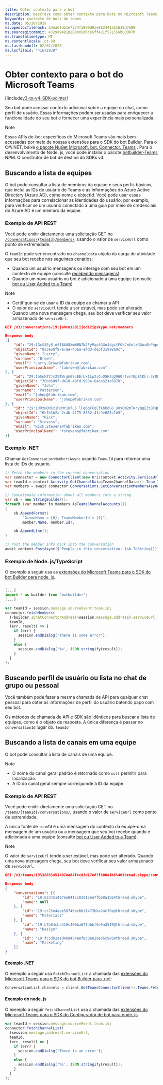 ```yaml
---
title: Obter contexto para o bot
description: Descreve como obter contexto para bots no Microsoft Teams
keywords: contexto de bots do teams
ms.date: 05/20/2019
ms.openlocfilehash: 2dea6fd51e7274fa899d9ae882441a21618d7e09
ms.sourcegitcommit: 4329a94918263c85d6c65ff401f571556b80307b
ms.translationtype: MT
ms.contentlocale: pt-BR
ms.lasthandoff: 02/01/2020
ms.locfileid: "41672938"
---
```

# <a name="get-context-for-your-microsoft-teams-bot"></a>Obter contexto para o bot do Microsoft Teams

[!include[v3-to-v4-SDK-pointer](~/includes/v3-to-v4-pointer-bots.md)]

Seu bot pode acessar contexto adicional sobre a equipe ou chat, como perfil de usuário. Essas informações podem ser usadas para enriquecer a funcionalidade do seu bot e fornecer uma experiência mais personalizada.

> [!NOTE]
> Essas APIs de&ndash;bot específicas do Microsoft Teams são mais bem acessadas por meio de nossas extensões para o SDK do bot Builder. Para o C#/.NET, baixe [o pacote NuGet Microsoft. bot. Connector. Teams](https://www.nuget.org/packages/Microsoft.Bot.Connector.Teams) . Para o desenvolvimento de Node. js, você pode instalar o pacote [botbuilder-Teams](https://www.npmjs.com/package/botbuilder-teams) NPM. O construtor de bot de destino do SDKs v3.

## <a name="fetching-the-team-roster"></a>Buscando a lista de equipes

O bot pode consultar a lista de membros da equipe e seus perfis básicos, que inclui as IDs de usuário do Teams e as informações do Azure Active Directory (Azure AD), como nome e objectId. Você pode usar essas informações para correlacionar as identidades do usuário; por exemplo, para verificar se um usuário conectado a uma guia por meio de credenciais do Azure AD é um membro da equipe.

### <a name="rest-api-example"></a>Exemplo de API REST

Você pode emitir diretamente uma solicitação GET no [`/conversations/{teamId}/members/`](/bot-framework/rest-api/bot-framework-rest-connector-api-reference#get-conversation-members), usando o valor de `serviceUrl` como ponto de extremidade.

O `teamId` pode ser encontrado no `channeldata` objeto da carga de atividade que seu bot recebe nos seguintes cenários:
* Quando um usuário mensagens ou interage com seu bot em um contexto de equipe (consulte [recebendo mensagens](~/resources/bot-v3/bot-conversations/bots-conversations.md#receiving-messages))
* Quando um novo usuário ou bot é adicionado a uma equipe (consulte [bot ou User Added to a Team](~/resources/bot-v3/bots-notifications.md#bot-or-user-added-to-a-team))

> [!NOTE]
>* Certifique-se de usar a ID da equipe ao chamar a API
>* O valor de `serviceUrl` tende a ser estável, mas pode ser alterado. Quando uma nova mensagem chega, seu bot deve verificar seu valor armazenado de `serviceUrl`.

```json
GET /v3/conversations/19:ja0cu120i1jod12j@skype.net/members

Response body
[{
    "id": "29:1GcS4EyB_oSI8A88XmWBN7NJFyMqe3QGnJdgLfFGkJnVelzRGos0bPbpsfJjcbAD22bmKc4GMbrY2g4JDrrA8vM06X1-cHHle4zOE6U4ttcc",
    "objectId": "9d3e08f9-a7ae-43aa-a4d3-de3f319a8a9c",
    "givenName": "Larry",
    "surname": "Brown",
    "email": "Larry.Brown@fabrikam.com",
    "userPrincipalName": "labrown@fabrikam.com"
}, {
    "id": "29:1bSnHZ7Js2STWrgk6ScEErLk1Lp2zQuD5H2qQ960rtvstKp8tKLl-3r8b6DoW0QxZimuTxk_kupZ1DBMpvIQQUAZL-PNj0EORDvRZXy8kvWk",
    "objectId": "76b0b09f-d410-48fd-993e-84da521a597b",
    "givenName": "John",
    "surname": "Patterson",
    "email": "johnp@fabrikam.com",
    "userPrincipalName": "johnp@fabrikam.com"
}, {
    "id": "29:1URzNQM1x1PNMr1D7L5_lFe6qF6gEfAbkdG8_BUxOW2mTKryQqEZtBTqDt10-MghkzjYDuUj4KG6nvg5lFAyjOLiGJ4jzhb99WrnI7XKriCs",
    "objectId": "6b7b3b2a-2c4b-4175-8582-41c9e685c1b5",
    "givenName": "Rick",
    "surname": "Stevens",
    "email": "Rick.Stevens@fabrikam.com",
    "userPrincipalName": "rstevens@fabrikam.com"
}]
```

### <a name="net-example"></a>Exemplo .NET

Chamar `GetConversationMembersAsync` usando `Team.Id` para retornar uma lista de IDs de usuário.

```csharp
// Fetch the members in the current conversation
var connector = new ConnectorClient(new Uri(context.Activity.ServiceUrl));
var teamId = context.Activity.GetChannelData<TeamsChannelData>().Team.Id;
var members = await connector.Conversations.GetConversationMembersAsync(teamId);

// Concatenate information about all members into a string
var sb = new StringBuilder();
foreach (var member in members.AsTeamsChannelAccounts())
{
    sb.AppendFormat(
        "GivenName = {0}, TeamsMemberId = {1}",
        member.Name, member.Id);

    sb.AppendLine();
}

// Post the member info back into the conversation
await context.PostAsync($"People in this conversation: {sb.ToString()}");
```

### <a name="nodejstypescript-example"></a>Exemplo de Node. js/TypeScript

O exemplo a seguir usa as [extensões do Microsoft Teams para o SDK do bot Builder para node. js](https://www.npmjs.com/package/botbuilder-teams).

```typescript

[...]
import * as builder from "botbuilder";
[...]

var teamId = session.message.sourceEvent.team.id;
connector.fetchMembers(
  (<builder.IChatConnectorAddress>session.message.address).serviceUrl,
  teamId,
  (err, result) => {
    if (err) {
      session.endDialog('There is some error');
    }
    else {
      session.endDialog('%s', JSON.stringify(result));
    }
  }
);
```

## <a name="fetching-user-profile-or-roster-in-personal-or-group-chat"></a>Buscando perfil de usuário ou lista no chat de grupo ou pessoal

Você também pode fazer a mesma chamada de API para qualquer chat pessoal para obter as informações de perfil do usuário batendo papo com seu bot.

Os métodos de chamada de API e SDK são idênticos para buscar a lista de equipes, como é o objeto de resposta. A única diferença é passar no `conversationId` lugar do. `teamId`

## <a name="fetching-the-list-of-channels-in-a-team"></a>Buscando a lista de canais em uma equipe

O bot pode consultar a lista de canais de uma equipe.

> [!NOTE]
>
>* O nome do canal geral padrão é retornado como `null` permitir para localização.
>* A ID do canal geral sempre corresponde à ID da equipe.

### <a name="rest-api-example"></a>Exemplo de API REST

Você pode emitir diretamente uma solicitação GET no `/teams/{teamId}/conversations/`, usando o valor de `serviceUrl` como ponto de extremidade.

A única fonte de `teamId` é uma mensagem do contexto da equipe-uma mensagem de um usuário ou a mensagem que seu bot recebe quando é adicionada a uma equipe (consulte [bot ou User Added to a Team](~/resources/bot-v3/bots-notifications.md#team-member-or-bot-addition)).

> [!NOTE]
> O valor de `serviceUrl` tende a ser estável, mas pode ser alterado. Quando uma nova mensagem chega, seu bot deve verificar seu valor armazenado de `serviceUrl`.

```json
GET /v3/teams/19%3A033451497ea84fcc83d17ed7fb08a1b6%40thread.skype/conversations

Response body
{
    "conversations": [{
        "id": "19:033451497ea84fcc83d17ed7fb08a1b6@thread.skype",
        "name": null
    }, {
        "id": "19:cc25e4aae50746ecbb11473bba24c70a@thread.skype",
        "name": "Materials"
    }, {
        "id": "19:b7b84cba410c406ba671dbbf5e0a3519@thread.skype",
        "name": "Design"
    }, {
        "id": "19:fc5db2aed489454e8f8c06829ed6c986@thread.skype",
        "name": "Marketing"
    }]
}
```

#### <a name="net-example"></a>Exemplo .NET

O exemplo a seguir usa `FetchChannelList` a chamada das [extensões do Microsoft Teams para o SDK do bot Builder para .net](https://www.nuget.org/packages/Microsoft.Bot.Connector.Teams):

```csharp
ConversationList channels = client.GetTeamsConnectorClient().Teams.FetchChannelList(activity.GetChannelData<TeamsChannelData>().Team.Id);
```

#### <a name="nodejs-example"></a>Exemplo do node. js

O exemplo a seguir `fetchChannelList` usa a chamada das [extensões do Microsoft Teams para o SDK do Configurador de bot para node. js](https://www.npmjs.com/package/botbuilder-teams).

```javascript
var teamId = session.message.sourceEvent.team.id;
connector.fetchChannelList(
  (session.message.address).serviceUrl,
  teamId,
  (err, result) => {
    if (err) {
      session.endDialog('There is an error');
    }
    else {
      session.endDialog('%s', JSON.stringify(result));
    }
  }
);
```

